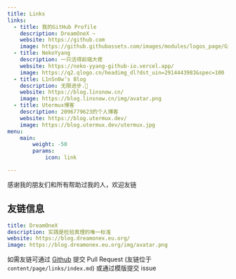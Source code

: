 ```yaml
---
title: Links
links:
  - title: 我的GitHub Profile
    description: DreamOneX ~
    website: https://github.com
    image: https://github.githubassets.com/images/modules/logos_page/GitHub-Mark.png
  - title: NekoYyang
    description: 一只活得前端大佬
    website: https://neko-yyang-github-io.vercel.app/
    image: https://q2.qlogo.cn/headimg_dl?dst_uin=2914443983&spec=100
  - title: L1nSn0w’s Blog
    description: 无限进步.🎈
    website: https://blog.linsnow.cn/
    image: https://blog.linsnow.cn/img/avatar.png
  - title: Utermux博客
    description: 2096779623的个人博客
    website: https://blog.utermux.dev/
    image: https://blog.utermux.dev/utermux.jpg
menu:
    main: 
        weight: -50
        params:
            icon: link

---
```


感谢我的朋友们和所有帮助过我的人，欢迎友链

友链信息
---
```yaml
title: DreamOneX
description: 实践是检验真理的唯一标准
website: https://blog.dreamonex.eu.org/
image: https://blog.dreamonex.eu.org/img/avatar.png
```

如需友链可通过 [Github](https://github.com/DreamOneX/DawnLight-source) 提交 Pull Request (友链位于 `content/page/links/index.md`) 或通过模版提交 issue